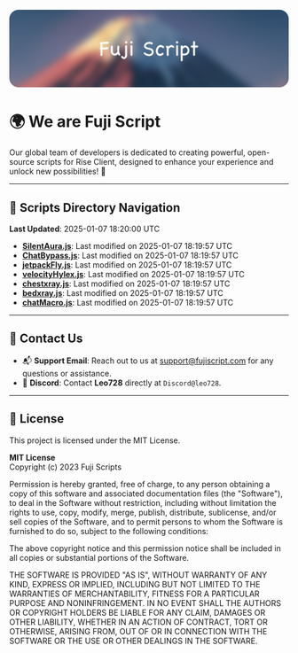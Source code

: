 ![Banner](.github/b.webp)

# 🌍 **We are Fuji Script**

Our global team of developers is dedicated to creating powerful, open-source scripts for Rise Client, designed to enhance your experience and unlock new possibilities! 🌟

---
<!-- SCRIPTS_NAVIGATION_START -->
## 📂 **Scripts Directory Navigation**

**Last Updated**: 2025-01-07 18:20:00 UTC

- **[SilentAura.js](scripts/SilentAura.js)**: Last modified on 2025-01-07 18:19:57 UTC
- **[ChatBypass.js](scripts/ChatBypass.js)**: Last modified on 2025-01-07 18:19:57 UTC
- **[jetpackFly.js](scripts/jetpackFly.js)**: Last modified on 2025-01-07 18:19:57 UTC
- **[velocityHylex.js](scripts/velocityHylex.js)**: Last modified on 2025-01-07 18:19:57 UTC
- **[chestxray.js](scripts/chestxray.js)**: Last modified on 2025-01-07 18:19:57 UTC
- **[bedxray.js](scripts/bedxray.js)**: Last modified on 2025-01-07 18:19:57 UTC
- **[chatMacro.js](scripts/chatMacro.js)**: Last modified on 2025-01-07 18:19:57 UTC

<!-- SCRIPTS_NAVIGATION_END -->

---

## 💬 **Contact Us**  
- 📬 **Support Email**: Reach out to us at [support@fujiscript.com](mailto:support@fujiscript.com) for any questions or assistance.  
- 💬 **Discord**: Contact **Leo728** directly at `Discord@leo728`.

---

## 📜 **License**

This project is licensed under the MIT License.  

**MIT License**  
Copyright (c) 2023 Fuji Scripts  

Permission is hereby granted, free of charge, to any person obtaining a copy of this software and associated documentation files (the "Software"), to deal in the Software without restriction, including without limitation the rights to use, copy, modify, merge, publish, distribute, sublicense, and/or sell copies of the Software, and to permit persons to whom the Software is furnished to do so, subject to the following conditions:  

The above copyright notice and this permission notice shall be included in all copies or substantial portions of the Software.  

THE SOFTWARE IS PROVIDED "AS IS", WITHOUT WARRANTY OF ANY KIND, EXPRESS OR IMPLIED, INCLUDING BUT NOT LIMITED TO THE WARRANTIES OF MERCHANTABILITY, FITNESS FOR A PARTICULAR PURPOSE AND NONINFRINGEMENT. IN NO EVENT SHALL THE AUTHORS OR COPYRIGHT HOLDERS BE LIABLE FOR ANY CLAIM, DAMAGES OR OTHER LIABILITY, WHETHER IN AN ACTION OF CONTRACT, TORT OR OTHERWISE, ARISING FROM, OUT OF OR IN CONNECTION WITH THE SOFTWARE OR THE USE OR OTHER DEALINGS IN THE SOFTWARE.  
